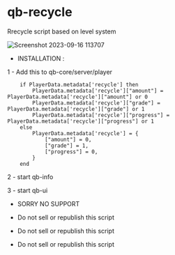 # qb-recycle
Rrecycle script based on level system


![Screenshot 2023-09-16 113707](https://github.com/uFLOKY/qb-recycle/assets/80961359/3ff4fb0a-950b-4deb-a343-8bcbb2ecbb3f)



* INSTALLATION :

 
1 - Add this to qb-core/server/player

```
    if PlayerData.metadata['recycle'] then
        PlayerData.metadata['recycle']["amount"] = PlayerData.metadata['recycle']["amount"] or 0
        PlayerData.metadata['recycle']["grade"] = PlayerData.metadata['recycle']["grade"] or 1
        PlayerData.metadata['recycle']["progress"] = PlayerData.metadata['recycle']["progress"] or 1
    else
        PlayerData.metadata['recycle'] = {
            ["amount"] = 0,
            ["grade"] = 1,
            ["progress"] = 0,
        }
    end
```
2 - start qb-info

3 - start qb-ui

* SORRY NO SUPPORT 


* Do not sell or republish this script
* Do not sell or republish this script
* Do not sell or republish this script
